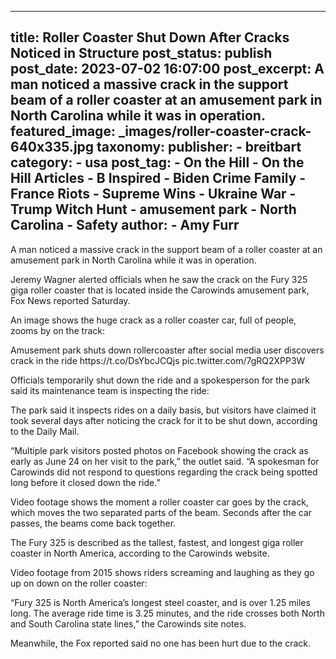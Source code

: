 
---
title: Roller Coaster Shut Down After Cracks Noticed in Structure 
post_status: publish
post_date: 2023-07-02 16:07:00 
post_excerpt: A man noticed a massive crack in the support beam of a roller coaster at an amusement park in North Carolina while it was in operation. 
featured_image: _images/roller-coaster-crack-640x335.jpg 
taxonomy:
    publisher:
        - breitbart
    category:
        - usa 
    post_tag:
        - On the Hill
        - On the Hill Articles
        - B Inspired
        - Biden Crime Family
        - France Riots
        - Supreme Wins
        - Ukraine War
        - Trump Witch Hunt
        - amusement park
        - North Carolina
        - Safety
    author:
        - Amy Furr
---
A man noticed a massive crack in the support beam of a roller coaster at an amusement park in North Carolina while it was in operation.

Jeremy Wagner alerted officials when he saw the crack on the Fury 325 giga roller coaster that is located inside the Carowinds amusement park, Fox News reported Saturday.

An image shows the huge crack as a roller coaster car, full of people, zooms by on the track:

Amusement park shuts down rollercoaster after social media user discovers crack in the ride https:&#x2F;&#x2F;t.co&#x2F;DsYbcJCQjs pic.twitter.com&#x2F;7gRQ2XPP3W

Officials temporarily shut down the ride and a spokesperson for the park said its maintenance team is inspecting the ride:

The park said it inspects rides on a daily basis, but visitors have claimed it took several days after noticing the crack for it to be shut down, according to the Daily Mail.

“Multiple park visitors posted photos on Facebook showing the crack as early as June 24 on her visit to the park,” the outlet said. “A spokesman for Carowinds did not respond to questions regarding the crack being spotted long before it closed down the ride.”

Video footage shows the moment a roller coaster car goes by the crack, which moves the two separated parts of the beam. Seconds after the car passes, the beams come back together.

The Fury 325 is described as the tallest, fastest, and longest giga roller coaster in North America, according to the Carowinds website.

Video footage from 2015 shows riders screaming and laughing as they go up on down on the roller coaster:

“Fury 325 is North America’s longest steel coaster, and is over 1.25 miles long. The average ride time is 3.25 minutes, and the ride crosses both North and South Carolina state lines,” the Carowinds site notes.

Meanwhile, the Fox reported said no one has been hurt due to the crack. 